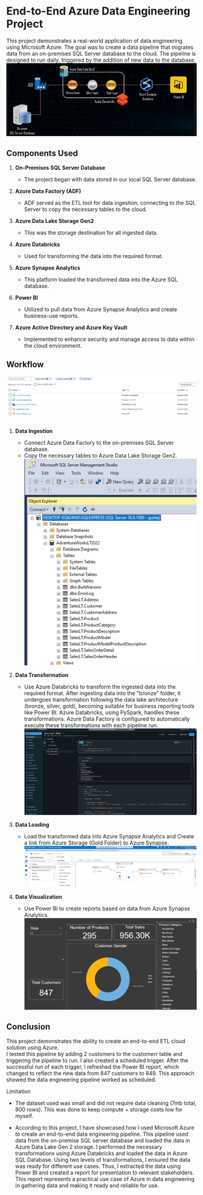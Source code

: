 # End-to-End Azure Data Engineering Project
This project demonstrates a real-world application of data engineering using Microsoft Azure. The goal was to create a data pipeline that migrates data from an on-premises SQL Server database to the cloud. The pipeline is designed to run daily, triggered by the addition of new data to the database.
![overview](https://github.com/SardarBoy/AzureDataEngineering1/blob/80604db716f778381552bb1dd901dd997ac0e52f/Project%20Overview.png)

## Components Used

1. **On-Premises SQL Server Database**
   - The project began with data stored in our local SQL Server database.

2. **Azure Data Factory (ADF)**
   - ADF served as the ETL tool for data ingestion, connecting to the SQL Server to copy the necessary tables to the cloud.

3. **Azure Data Lake Storage Gen2**
   - This was the storage destination for all ingested data.

4. **Azure Databricks**
   - Used for transforming the data into the required format.

5. **Azure Synapse Analytics**
   - This platform loaded the transformed data into the Azure SQL database.

6. **Power BI**
   - Utilized to pull data from Azure Synapse Analytics and create business-use reports.

7. **Azure Active Directory and Azure Key Vault**
   - Implemented to enhance security and manage access to data within the cloud environment.



## Workflow
![resourcegroup](https://github.com/SardarBoy/AzureDataEngineering1/blob/73438a92dbf7c0bc03c336ffef31c0eae08119be/ResourceGroup.png)

1. **Data Ingestion**
   - Connect Azure Data Factory to the on-premises SQL Server database.
   - Copy the necessary tables to Azure Data Lake Storage Gen2.
![database](https://github.com/SardarBoy/AzureDataEngineering1/blob/982239a2a018033ea9ca9c0667c57018233eab40/Database.png)

2. **Data Transformation**
   - Use Azure Databricks to transform the ingested data into the required format. After ingesting data into the "bronze" folder, it undergoes transformation following the data lake architecture (bronze, silver, gold), becoming suitable for business reporting tools like Power BI. Azure Databricks, using PySpark, handles these transformations. Azure Data Factory is configured to automatically execute these transformations with each pipeline run.
![databricks](https://github.com/SardarBoy/AzureDataEngineering1/blob/c1e943c805dbfc465a49e29d6e7ec7ab67549220/Data%20mounting%20and%20Transforming.png)

3. **Data Loading**
   - Load the transformed data into Azure Synapse Analytics and Create a link from Azure Storage (Gold Folder) to Azure Synapse.
![pipeline](https://github.com/SardarBoy/AzureDataEngineering1/blob/73438a92dbf7c0bc03c336ffef31c0eae08119be/Pipeline.png)

4. **Data Visualization**
   - Use Power BI to create reports based on data from Azure Synapse Analytics.
![dashboard](https://github.com/SardarBoy/AzureDataEngineering1/blob/44233eb41ef8e66c9bde77e4d7a0ac6710719e83/Dashboard.png)



## Conclusion

This project demonstrates the ability to create an end-to-end ETL cloud solution using Azure.  
I tested this pipeline by adding 2 customers to the customerr table and triggering the pipeline to run. I also created a scheduled trigger. After the successful run of each trigger, I refreshed the Power BI report, which changed to reflect the new data from 847 customers to 849. This approach showed the data engineering pipeline worked as scheduled.

Limitation
   - The dataset used was small and did not require data cleaning (7mb total, 800 rows). This was done to keep compute + storage costs low for myself.

   - According to this project, I have showcased how I used Microsoft Azure to create an end-to-end data engineering pipeline. This pipeline used data from the on-premise SQL server database and loaded the data in Azure Data Lake Gen 2 storage. I performed the necessary transformations using Azure Databricks and loaded the data in Azure SQL Database. Using two levels of transformations, I ensured the data was ready for different use cases. Thus, I extracted the data using Power BI and created a report for presentation to relevant stakeholders. This report represents a practical use case of Azure in data engineering in gathering data and making it ready and reliable for use.




